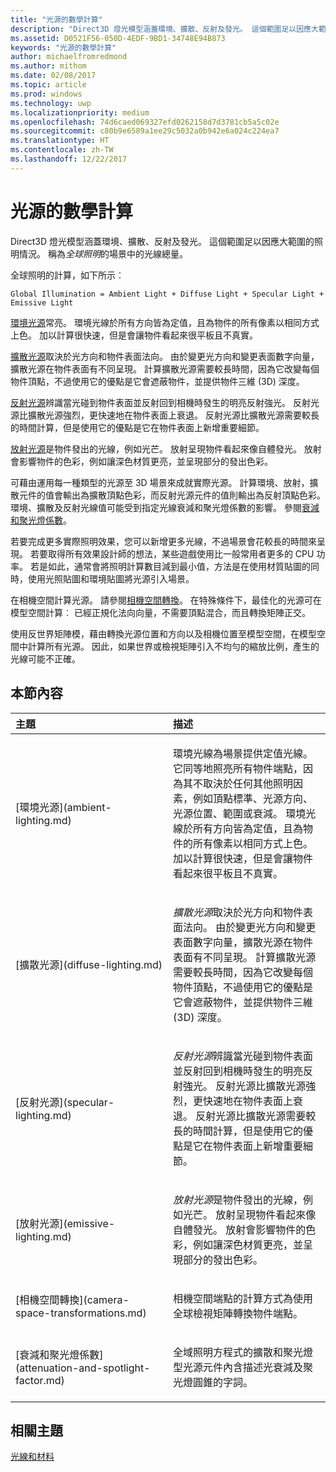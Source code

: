 ```yaml
---
title: "光源的數學計算"
description: "Direct3D 燈光模型涵蓋環境、擴散、反射及發光。 這個範圍足以因應大範圍的照明情況。 稱為全球照明的場景中的光線總量。"
ms.assetid: D0521F56-050D-4EDF-9BD1-34748E94B873
keywords: "光源的數學計算"
author: michaelfromredmond
ms.author: mithom
ms.date: 02/08/2017
ms.topic: article
ms.prod: windows
ms.technology: uwp
ms.localizationpriority: medium
ms.openlocfilehash: 74d6caed069327efd0262158d7d3781cb5a5c02e
ms.sourcegitcommit: c80b9e6589a1ee29c5032a0b942e6a024c224ea7
ms.translationtype: HT
ms.contentlocale: zh-TW
ms.lasthandoff: 12/22/2017
---
```

# <a name="mathematics-of-lighting"></a>光源的數學計算


Direct3D 燈光模型涵蓋環境、擴散、反射及發光。 這個範圍足以因應大範圍的照明情況。 稱為*全球照明*的場景中的光線總量。

全球照明的計算，如下所示︰

```
Global Illumination = Ambient Light + Diffuse Light + Specular Light + Emissive Light 
```

[環境光源](ambient-lighting.md)常亮。 環境光線於所有方向皆為定值，且為物件的所有像素以相同方式上色。 加以計算很快速，但是會讓物件看起來很平板且不真實。

[擴散光源](diffuse-lighting.md)取決於光方向和物件表面法向。 由於變更光方向和變更表面數字向量，擴散光源在物件表面有不同呈現。 計算擴散光源需要較長時間，因為它改變每個物件頂點，不過使用它的優點是它會遮蔽物件，並提供物件三維 (3D) 深度。

[反射光源](specular-lighting.md)辨識當光碰到物件表面並反射回到相機時發生的明亮反射強光。 反射光源比擴散光源強烈，更快速地在物件表面上衰退。 反射光源比擴散光源需要較長的時間計算，但是使用它的優點是它在物件表面上新增重要細節。

[放射光源](emissive-lighting.md)是物件發出的光線，例如光芒。 放射呈現物件看起來像自體發光。 放射會影響物件的色彩，例如讓深色材質更亮，並呈現部分的發出色彩。

可藉由運用每一種類型的光源至 3D 場景來成就實際光源。 計算環境、放射，擴散元件的值會輸出為擴散頂點色彩，而反射光源元件的值則輸出為反射頂點色彩。 環境、擴散及反射光線值可能受到指定光線衰減和聚光燈係數的影響。 參閱[衰減和聚光燈係數](attenuation-and-spotlight-factor.md)。

若要完成更多實際照明效果，您可以新增更多光線，不過場景會花較長的時間來呈現。 若要取得所有效果設計師的想法，某些遊戲使用比一般常用者更多的 CPU 功率。 若是如此，通常會將照明計算數目減到最小值，方法是在使用材質貼圖的同時，使用光照貼圖和環境貼圖將光源引入場景。

在相機空間計算光源。 請參閱[相機空間轉換](camera-space-transformations.md)。 在特殊條件下，最佳化的光源可在模型空間計算︰ 已經正規化法向向量，不需要頂點混合，而且轉換矩陣正交。

使用反世界矩陣模，藉由轉換光源位置和方向以及相機位置至模型空間，在模型空間中計算所有光源。 因此，如果世界或檢視矩陣引入不均勻的縮放比例，產生的光線可能不正確。

## <a name="span-idin-this-sectionspanin-this-section"></a><span id="in-this-section"></span>本節內容


<table>
<colgroup>
<col width="50%" />
<col width="50%" />
</colgroup>
<thead>
<tr class="header">
<th align="left">主題</th>
<th align="left">描述</th>
</tr>
</thead>
<tbody>
<tr class="odd">
<td align="left"><p>[環境光源](ambient-lighting.md)</p></td>
<td align="left"><p>環境光線為場景提供定值光線。 它同等地照亮所有物件端點，因為其不取決於任何其他照明因素，例如頂點標準、光源方向、光源位置、範圍或衰減。 環境光線於所有方向皆為定值，且為物件的所有像素以相同方式上色。 加以計算很快速，但是會讓物件看起來很平板且不真實。</p></td>
</tr>
<tr class="even">
<td align="left"><p>[擴散光源](diffuse-lighting.md)</p></td>
<td align="left"><p><em>擴散光源</em>取決於光方向和物件表面法向。 由於變更光方向和變更表面數字向量，擴散光源在物件表面有不同呈現。 計算擴散光源需要較長時間，因為它改變每個物件頂點，不過使用它的優點是它會遮蔽物件，並提供物件三維 (3D) 深度。</p></td>
</tr>
<tr class="odd">
<td align="left"><p>[反射光源](specular-lighting.md)</p></td>
<td align="left"><p><em>反射光源</em>辨識當光碰到物件表面並反射回到相機時發生的明亮反射強光。 反射光源比擴散光源強烈，更快速地在物件表面上衰退。 反射光源比擴散光源需要較長的時間計算，但是使用它的優點是它在物件表面上新增重要細節。</p></td>
</tr>
<tr class="even">
<td align="left"><p>[放射光源](emissive-lighting.md)</p></td>
<td align="left"><p><em>放射光源</em>是物件發出的光線，例如光芒。 放射呈現物件看起來像自體發光。 放射會影響物件的色彩，例如讓深色材質更亮，並呈現部分的發出色彩。</p></td>
</tr>
<tr class="odd">
<td align="left"><p>[相機空間轉換](camera-space-transformations.md)</p></td>
<td align="left"><p>相機空間端點的計算方式為使用全球檢視矩陣轉換物件端點。</p></td>
</tr>
<tr class="even">
<td align="left"><p>[衰減和聚光燈係數](attenuation-and-spotlight-factor.md)</p></td>
<td align="left"><p>全域照明方程式的擴散和聚光燈型光源元件內含描述光衰減及聚光燈圓錐的字詞。</p></td>
</tr>
</tbody>
</table>

 

## <a name="span-idrelated-topicsspanrelated-topics"></a><span id="related-topics"></span>相關主題


[光線和材料](lights-and-materials.md)

 

 




